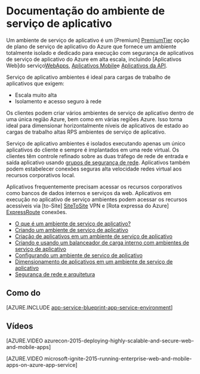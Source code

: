 <properties 
    pageTitle="Ambiente de serviço de aplicativo | Microsoft Azure" 
    description="O que é um ambiente de serviço de aplicativo do Azure? Uma introdução ao ambiente de serviço de aplicativo." 
    keywords="ambiente de serviço de aplicativo do Azure, rede virtual, proteger rede"
    services="app-service" 
    documentationCenter="" 
    authors="stefsch" 
    manager="wpickett" 
    editor=""/>

<tags 
    ms.service="app-service" 
    ms.workload="na" 
    ms.tgt_pltfrm="na" 
    ms.devlang="na" 
    ms.topic="article" 
    ms.date="10/04/2016" 
    ms.author="stefsch"/>

# <a name="app-service-environment-documentation"></a>Documentação do ambiente de serviço de aplicativo

Um ambiente de serviço de aplicativo é um [Premium] [ PremiumTier] opção de plano de serviço de aplicativo do Azure que fornece um ambiente totalmente isolado e dedicado para execução com segurança de aplicativos de serviço de aplicativo do Azure em alta escala, incluindo [Aplicativos Web]do serviço[WebApps], [Aplicativos Mobile][MobileApps]e [Aplicativos da API][APIApps].  

Serviço de aplicativo ambientes é ideal para cargas de trabalho de aplicativos que exigem:

- Escala muito alta
- Isolamento e acesso seguro à rede

Os clientes podem criar vários ambientes de serviço de aplicativo dentro de uma única região Azure, bem como em várias regiões Azure.  Isso torna ideal para dimensionar horizontalmente níveis de aplicativos de estado ao cargas de trabalho altas RPS ambientes de serviço de aplicativo.

Serviço de aplicativo ambientes é isolados executando apenas um único aplicativos do cliente e sempre é implantados em uma rede virtual.  Os clientes têm controle refinado sobre as duas tráfego de rede de entrada e saída aplicativo usando [grupos de segurança de rede][NetworkSecurityGroups].  Aplicativos também podem estabelecer conexões seguras alta velocidade redes virtual aos recursos corporativos local.

Aplicativos frequentemente precisam acessar os recursos corporativos como bancos de dados internos e serviços da web.  Aplicativos em execução no aplicativo de serviço ambientes podem acessar os recursos acessíveis via [to-Site] [ SiteToSite] VPN e [Rota expressa do Azure] [ ExpressRoute] conexões.

* [O que é um ambiente de serviço de aplicativo?](../app-service-web/app-service-app-service-environment-intro.md)
* [Criando um ambiente de serviço de aplicativo](../app-service-web/app-service-web-how-to-create-an-app-service-environment.md)
* [Criação de aplicativos em um ambiente de serviço de aplicativo](../app-service-web/app-service-web-how-to-create-a-web-app-in-an-ase.md)
* [Criando e usando um balanceador de carga interno com ambientes de serviço de aplicativo](../app-service-web/app-service-environment-with-internal-load-balancer.md)
* [Configurando um ambiente de serviço de aplicativo](../app-service-web/app-service-web-configure-an-app-service-environment.md) 
* [Dimensionamento de aplicativos em um ambiente de serviço de aplicativo](../app-service-web/app-service-web-scale-a-web-app-in-an-app-service-environment.md)
* [Segurança de rede e arquitetura](../app-service-web/app-service-app-service-environment-network-architecture-overview.md)

## <a name="how-tos"></a>Como do

[AZURE.INCLUDE [app-service-blueprint-app-service-environment](../../includes/app-service-blueprint-app-service-environment.md)]


## <a name="videos"></a>Vídeos
[AZURE.VIDEO azurecon-2015-deploying-highly-scalable-and-secure-web-and-mobile-apps]

[AZURE.VIDEO microsoft-ignite-2015-running-enterprise-web-and-mobile-apps-on-azure-app-service]


<!-- LINKS -->
[PremiumTier]: http://azure.microsoft.com/pricing/details/app-service/
[WebApps]: http://azure.microsoft.com/documentation/articles/app-service-web-overview/
[MobileApps]: http://azure.microsoft.com/documentation/articles/app-service-mobile-value-prop-preview/
[APIApps]: http://azure.microsoft.com/documentation/articles/app-service-api-apps-why-best-platform/
[NetworkSecurityGroups]: https://azure.microsoft.com/documentation/articles/virtual-networks-nsg/
[SiteToSite]: https://azure.microsoft.com/documentation/articles/vpn-gateway-site-to-site-create/
[ExpressRoute]: http://azure.microsoft.com/services/expressroute/
